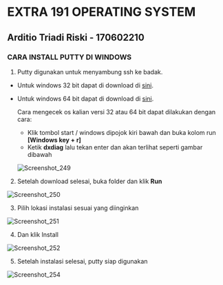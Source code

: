 # EXTRA 191 OPERATING SYSTEM

## Arditio Triadi Riski - 170602210

### CARA INSTALL PUTTY DI WINDOWS

1. Putty digunakan untuk menyambung ssh ke badak.
- Untuk windows 32 bit dapat di download di [sini](https://the.earth.li/~sgtatham/putty/latest/w32/putty-0.71-installer.msi).
- Untuk windows 64 bit dapat di download di [sini](https://the.earth.li/~sgtatham/putty/latest/w64/putty-64bit-0.71-installer.msi).

  Cara mengecek os kalian versi 32 atau 64 bit dapat dilakukan dengan cara:
  - Klik tombol start / windows dipojok kiri bawah dan buka kolom run **[Windows key + r]**
  - Ketik **dxdiag** lalu tekan enter dan akan terlihat seperti gambar dibawah
  
  ![Screenshot_249](https://user-images.githubusercontent.com/51958728/60397929-bf585d00-9b7c-11e9-817a-fe91125c6295.png)


2. Setelah download selesai, buka folder dan klik **Run**

![Screenshot_250](https://user-images.githubusercontent.com/51958728/60398272-a0f46080-9b80-11e9-9118-89018e517c01.png)

3. Pilih lokasi instalasi sesuai yang diinginkan

![Screenshot_251](https://user-images.githubusercontent.com/51958728/60398304-e6b12900-9b80-11e9-887b-ef67967ea4e2.png)

4. Dan klik Install

![Screenshot_252](https://user-images.githubusercontent.com/51958728/60398309-fdf01680-9b80-11e9-8d1e-43dd1efcf54b.png)

5. Setelah instalasi selesai, putty siap digunakan

![Screenshot_254](https://user-images.githubusercontent.com/51958728/60398361-2d9f1e80-9b81-11e9-93eb-6bfdd027bf21.png)


